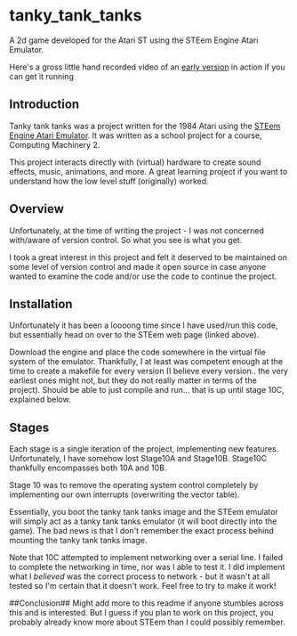 # tanky_tank_tanks
A 2d game developed for the Atari ST using the STEem Engine Atari Emulator.

Here's a gross little hand recorded video of an [early version](https://www.youtube.com/watch?v=MACQNG1RRLw) in action if you can get it running

## Introduction ##
Tanky tank tanks was a project written for the 1984 Atari using the [STEem Engine Atari Emulator](http://tamw.atari-users.net/steem.htm).
It was written as a school project for a course, Computing Machinery 2. 

This project interacts directly with (virtual) hardware to create sound effects, music, animations, and more. A great learning project if you want to understand how the low level stuff (originally) worked. 

## Overview ##
Unfortunately, at the time of writing the project - I was not concerned with/aware of version control. So what you see is what you get.

I took a great interest in this project and felt it deserved to be maintained on some level of version control and made it open source  in case anyone wanted to examine the code and/or use the code to continue the project.

## Installation ##
Unfortunately it has been a loooong time since I have used/run this code, but essentially head on over to the STEem web page (linked above).

Download the engine and place the code somewhere in the virtual file system of the emulator. Thankfully, I at least was competent enough at the time to create a makefile for every version (I believe every version.. the very earliest ones might not, but they do not really matter in terms of the project). Should be able to just compile and run... that is up until stage 10C, explained below.

## Stages ##
Each stage is a single iteration of the project, implementing new features. Unfortunately, I have somehow lost Stage10A and Stage10B. Stage10C thankfully encompasses both 10A and 10B. 

Stage 10 was to remove the operating system control completely by implementing our own interrupts (overwriting the vector table).

Essentially, you boot the tanky tank tanks image and the STEem emulator will simply act as a tanky tank tanks emulator (it will boot directly into the game). The bad news is that I don't remember the exact process behind mounting the tanky tank tanks image.

Note that 10C attempted to implement networking over a serial line. I failed to complete the networking in time, nor was I able to test it. I did implement what I *believed* was the correct process to network - but it wasn't at all tested so I'm certain that it doesn't work. Feel free to try to make it work!

##Conclusion##
Might add more to this readme if anyone stumbles across this and is interested. But I guess if you plan to work on this project, you probably already know more about STEem than I could possibly remember.
